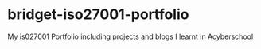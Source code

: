 # bridget-iso27001-portfolio
My is027001 Portfolio including projects and blogs I learnt in Acyberschool
